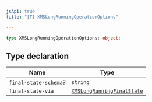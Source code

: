 ```yaml
---
jsApi: true
title: "[T] XMSLongRunningOperationOptions"

---
```

```ts
type XMSLongRunningOperationOptions: object;
```

## Type declaration

| Name | Type |
| ------ | ------ |
| `final-state-schema`? | `string` |
| `final-state-via` | [`XMSLongRunningFinalState`](XMSLongRunningFinalState.md) |
